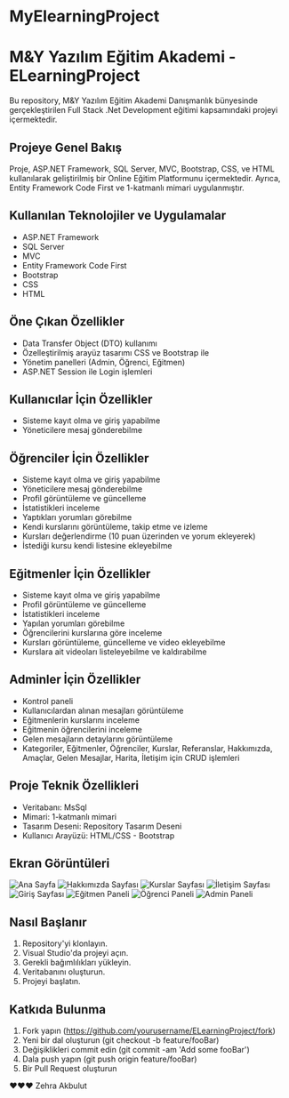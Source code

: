 # MyElearningProject
# M&Y Yazılım Eğitim Akademi - ELearningProject

Bu repository, M&Y Yazılım Eğitim Akademi Danışmanlık bünyesinde gerçekleştirilen Full Stack .Net Development eğitimi kapsamındaki projeyi içermektedir.

## Projeye Genel Bakış

Proje, ASP.NET Framework, SQL Server, MVC, Bootstrap, CSS, ve HTML kullanılarak geliştirilmiş bir Online Eğitim Platformunu içermektedir. Ayrıca, Entity Framework Code First ve 1-katmanlı mimari uygulanmıştır.

## Kullanılan Teknolojiler ve Uygulamalar

- ASP.NET Framework
- SQL Server
- MVC
- Entity Framework Code First
- Bootstrap
- CSS
- HTML

## Öne Çıkan Özellikler

- Data Transfer Object (DTO) kullanımı
- Özelleştirilmiş arayüz tasarımı CSS ve Bootstrap ile
- Yönetim panelleri (Admin, Öğrenci, Eğitmen)
- ASP.NET Session ile Login işlemleri

## Kullanıcılar İçin Özellikler

- Sisteme kayıt olma ve giriş yapabilme
- Yöneticilere mesaj gönderebilme

## Öğrenciler İçin Özellikler

- Sisteme kayıt olma ve giriş yapabilme
- Yöneticilere mesaj gönderebilme
- Profil görüntüleme ve güncelleme
- İstatistikleri inceleme
- Yaptıkları yorumları görebilme
- Kendi kurslarını görüntüleme, takip etme ve izleme
- Kursları değerlendirme (10 puan üzerinden ve yorum ekleyerek)
- İstediği kursu kendi listesine ekleyebilme

## Eğitmenler İçin Özellikler

- Sisteme kayıt olma ve giriş yapabilme
- Profil görüntüleme ve güncelleme
- İstatistikleri inceleme
- Yapılan yorumları görebilme
- Öğrencilerini kurslarına göre inceleme
- Kursları görüntüleme, güncelleme ve video ekleyebilme
- Kurslara ait videoları listeleyebilme ve kaldırabilme

## Adminler İçin Özellikler

- Kontrol paneli
- Kullanıcılardan alınan mesajları görüntüleme
- Eğitmenlerin kurslarını inceleme
- Eğitmenin öğrencilerini inceleme
- Gelen mesajların detaylarını görüntüleme
- Kategoriler, Eğitmenler, Öğrenciler, Kurslar, Referanslar, Hakkımızda, Amaçlar, Gelen Mesajlar, Harita, İletişim için CRUD işlemleri

## Proje Teknik Özellikleri

- Veritabanı: MsSql
- Mimari: 1-katmanlı mimari
- Tasarım Deseni: Repository Tasarım Deseni
- Kullanıcı Arayüzü: HTML/CSS - Bootstrap

## Ekran Görüntüleri

![Ana Sayfa](screenshots/hp1.png)
![Hakkımızda Sayfası](screenshots/h1.png)
![Kurslar Sayfası](screenshots/k1.png)
![İletişim Sayfası](screenshots/c1.png)
![Giriş Sayfası](screenshots/login1.png)
![Eğitmen Paneli](screenshots/1.png)
![Öğrenci Paneli](screenshots/0.png)
![Admin Paneli](screenshots/admin.png)

## Nasıl Başlanır

1. Repository'yi klonlayın.
2. Visual Studio'da projeyi açın.
3. Gerekli bağımlılıkları yükleyin.
4. Veritabanını oluşturun.
5. Projeyi başlatın.

## Katkıda Bulunma

1. Fork yapın (https://github.com/yourusername/ELearningProject/fork)
2. Yeni bir dal oluşturun (git checkout -b feature/fooBar)
3. Değişiklikleri commit edin (git commit -am 'Add some fooBar')
4. Dala push yapın (git push origin feature/fooBar)
5. Bir Pull Request oluşturun


❤️❤️❤️
Zehra Akbulut

